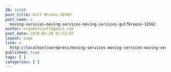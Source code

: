 ```yaml
---
ID: 14340
post_title: Gulf Breeze 32562
post_name: >
  moving-services-moving-services-moving-services-gulfbreeze-32562
author: mrgabonijeff@gmail.com
post_date: 2018-03-28 01:52:07
layout: page
link: >
  http://localhost/wordpress/moving-services-moving-services-moving-services-gulfbreeze-32562/
published: true
tags: [ ]
categories: [ ]
---
```

